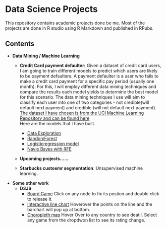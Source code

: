 # Data Science Projects
This repository contains academic projects done be me.
Most of the projects are done in R studio using R Markdown and published in RPubs.



## Contents
* **Data Mining / Machine Learning**
   * **Credit Card payment defaulter:** Given a dataset of credit card users, I am going to train different models to predict which users are likely to be payment defaulters. A payment defaulter is a user who fails to make a credit card payment for a specific pay period (usually one month). For this, I will employ different data mining techniques and compare the results each model yields to determine the best model for this scenario. The data mining techniques I use will aim to classify each user into one of two categories - not credible(will default next payment) and credible (will not default next payment).\
[The dataset I have chosen is from the UCI Machine Learning Repository and can be found here](http://archive.ics.uci.edu/ml/datasets/default+of+credit+card+clients#)\
Here are the models that I have built.
     * [Data Exploration](https://rpubs.com/cmodi20/853683)
     * [RandomForest](https://rpubs.com/cmodi20/853691)
     * [Logisticregression model](https://rpubs.com/cmodi20/853669)
     * [Navie Bayes with RFE](https://rpubs.com/cmodi20/853692)

  * **Upcoming projects......**
  * **Starbucks custoemr segmentation**: Unsupervised machine learning.
* **Some other work**
  * **D3JS**
    * [Board Game](https://csmodi20.github.io/D3JS-Node-Edge/) Click on any node to fix its postion and double click to release it.
    * [Interactive line chart](https://csmodi20.github.io/D3JS-Linechart_interactive/) Hoverover the points on the line and the barchart will pop up at bottom.
    * [Choropleth map](https://csmodi20.github.io/D3JS-choropleth/) Hover Over to any country to see deatil. Select any game from the dropdwon list to see its rating change.

